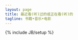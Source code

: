 ```yaml
---
layout: page
title: 最近看(听)过的或正在看(听)的
tagline: 书籍•音乐•电影
---
```

{% include JB/setup %}


<script type="text/javascript" src="http://www.douban.com/service/badge/yomuse/?show=dolist&amp;n=36&amp;columns=9&amp;picsize=medium&amp;hidelogo=yes&amp;hideself=yes" ></script>

<script type="text/javascript" src="http://www.douban.com/service/badge/yomuse/?show=collection&amp;n=15&amp;columns=5&amp;picsize=medium&amp;hidelogo=yes&amp;hideself=yes&amp;cat=movie|book|music" ></script> 


